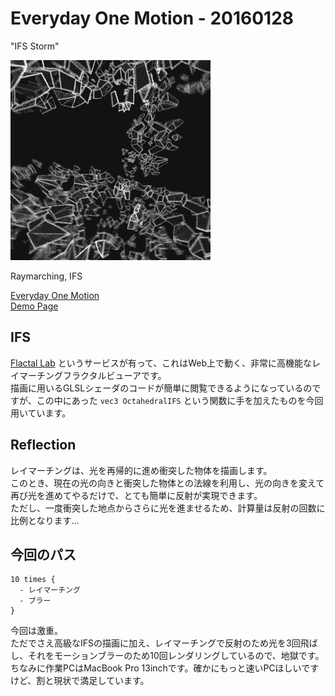 # Everyday One Motion - 20160128  

"IFS Storm"  

![](20160128.gif)  

Raymarching, IFS  

[Everyday One Motion](http://motions.work/motion/82)  
[Demo Page](http://fms-cat-eom.github.io/20160128/)  

## IFS

[Flactal Lab](http://hirnsohle.de/test/fractalLab/) というサービスが有って、これはWeb上で動く、非常に高機能なレイマーチングフラクタルビューアです。  
描画に用いるGLSLシェーダのコードが簡単に閲覧できるようになっているのですが、この中にあった `vec3 OctahedralIFS` という関数に手を加えたものを今回用いています。  

## Reflection

レイマーチングは、光を再帰的に進め衝突した物体を描画します。  
このとき、現在の光の向きと衝突した物体との法線を利用し、光の向きを変えて再び光を進めてやるだけで、とても簡単に反射が実現できます。  
ただし、一度衝突した地点からさらに光を進ませるため、計算量は反射の回数に比例となります…  

## 今回のパス
    10 times {
      - レイマーチング
      - ブラー
    }

今回は激重。  
ただでさえ高級なIFSの描画に加え、レイマーチングで反射のため光を3回飛ばし、それをモーションブラーのため10回レンダリングしているので、地獄です。  
ちなみに作業PCはMacBook Pro 13inchです。確かにもっと速いPCほしいですけど、割と現状で満足しています。  
